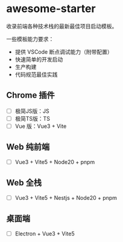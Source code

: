 # awesome-starter

收录前端各种技术栈的最新最佳项目启动模板。

一些模板能力要求：

* 提供 VSCode 断点调试能力（附带配置）
* 快速简单的开发启动
* 生产构建
* 代码规范最佳实践

## Chrome 插件

- [ ] 极简JS版：JS
- [ ] 极简TS版：TS
- [ ] Vue 版：Vue3 + Vite

## Web 纯前端

- [ ] Vue3 + Vite5 + Node20 + pnpm

## Web 全栈

- [ ] Vue3 + Vite5 + Nestjs + Node20 + pnpm

## 桌面端

- [ ] Electron + Vue3 + Vite5
